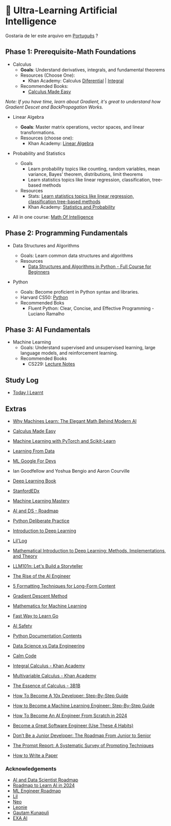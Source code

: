 # 🤖 **Ultra-Learning Artificial Intelligence**

Gostaria de ler este arquivo em [Português](https://github.com/CllsPy/learnAI/blob/main/extra/others/AprendaIA.md) ?

## Phase 1: Prerequisite-Math Foundations

* Calculus
  * **Goals**: Understand derivatives, integrals, and fundamental theorems
  * Resources (Choose One):
    * Khan Academy:  Calculus [Diferential](https://en.khanacademy.org/math/differential-calculus) | [Integral](https://en.khanacademy.org/math/integral-calculus)
  * Recommended Books:
      *  [Calculus Made Easy](https://calculusmadeeasy.org/)

_Note: If you have time, learn about Gradient, it's great to understand how Gradient Descet and BackPropagation Works._

* Linear Algebra
  * **Goals**: Master matrix operations, vector spaces, and linear
  transformations.
  * Resources (choose one):
    * Khan Academy: [Linear Algebra](https://en.khanacademy.org/math/linear-algebra)

* Probability and Statistics
  * Goals
    * Learn probability topics like counting, random variables, mean variance, Bayes’ theorem,  distributions, limit theorems
    * Learn statistics topics like linear regression, classification,
tree-based methods
  * Resources
    * Stats: [Learn statistics topics like linear regression, classification,tree-based methods](https://www.youtube.com/playlist?list=PL0IrMnm2latGOFhZTs8UUWz_RXy2NDXdL)
    * Khan Academy: [Statistics and Probability](https://www.khanacademy.org/math/statistics-probability)

* All in one course: [Math Of Intelligence](https://www.youtube.com/watch?v=g8D5YL6cOSE&list=PL2-dafEMk2A7mu0bSksCGMJEmeddU_H4D&index=2)

## Phase 2: Programming Fundamentals
* Data Structures and Algorithms
  * Goals: Learn common data structures and algorithms
  * Resources
      * [Data Structures and Algorithms in Python - Full Course for Beginners](https://www.youtube.com/watch?v=pkYVOmU3MgA&t=2277s)


* Python
    * Goals: Become proficient in Python syntax and libraries.
    * Harvard CS50: [Python](https://cs50.harvard.edu/python/2022/)
    * Recommended Boks
        * Fluent Python: Clear, Concise, and Effective Programming - Luciano Ramalho

## Phase 3: AI Fundamentals
* Machine Learning
  * Goals: Understand supervised and unsupervised learning, large language
  models, and reinforcement learning.
  * Recommended Books
    * CS229: [Lecture Notes](https://cs229.stanford.edu/lectures-spring2022/main_notes.pdf)

## Study Log
- [Today I Learnt](https://github.com/CllsPy/Journaling/tree/main)

## Extras
- [Why Machines Learn: The Elegant Math Behind Modern AI](https://www.amazon.fr/Why-Machines-Learn-Elegant-Behind/dp/0593185749)
- [Calculus Made Easy](https://calculusmadeeasy.org/)
- [Machine Learning with PyTorch and Scikit-Learn](https://www.amazon.fr/Machine-Learning-PyTorch-Scikit-Learn-learning/dp/1801819319?crid=1BZ1K40TH7BML&dib=eyJ2IjoiMSJ9.9yg8cwnXBFq04RJQdK79SwFjhzjR4fP4EMjh1KmmQLgdBno1pY-FmY5TWxiU6hv_taukDOGmQcsLrfftUrNqcGA0lrI-LFHdqfbLdYC1EJC9m7znegYAWPWvriUf8qjLHwPF_u-RqTU9vU1EDXaLkRXN35N6lvKPU6XPjN8R5NpO7t79t50yRIJRc8AjENa-_fPwgxt93SzNaViU2eQso1odGuCP_7VGhndT_OJUihfzqs7CadZHk7q5oT3Mtc1hPw9XGwt_UlJkBnDuqjl0FrdngPCf1SJKF4-hI2Am9CM.Pjq5rqO0O4__FF5pBpxFo5bKnAGU_WiLT4Plq62xUjE&dib_tag=se&keywords=machine+learning+with+pytorch+and+scikit-learn&qid=1730481361&sprefix=Machine+learning+wi%2Caps%2C325&sr=8-1)

- [Learning From Data](https://work.caltech.edu/telecourse)
- [ML Google For Devs](https://developers.google.com/machine-learning?hl=en)
- Ian Goodfellow and Yoshua Bengio and Aaron Courville
- [Deep Learning Book](https://www.deeplearningbook.com.br/ )
- [StanfordEDx](https://github.com/amaas/stanford_dl_ex)
- [Machine Learning Mastery](https://machinelearningmastery.com/start-here/)
- [AI and DS - Roadmap](https://roadmap.sh/ai-data-scientist)
- [Python Deliberate Practice](https://github.com/robert8138/python-deliberate-practice)
- [Introduction to Deep Learning](https://sebastianraschka.com/blog/2021/dl-course.html#l01-introduction-to-deep-learning)
- [Lil'Log](https://lilianweng.github.io/)
- [Mathematical Introduction to Deep Learning: Methods, Implementations, and Theory](https://arxiv.org/pdf/2310.20360)
- [LLM101n: Let's Build a Storyteller](https://github.com/karpathy/LLM101n?tab=readme-ov-file)
- [The Rise of the AI Engineer](https://www.latent.space/p/ai-engineer)
- [5 Formatting Techniques for Long-Form Content](https://www.nngroup.com/articles/formatting-long-form-content/)
- [Gradient Descent Method](https://pt.khanacademy.org/math/multivariable-calculus/applications-of-multivariable-derivatives/optimizing-multivariable-functions/a/what-is-gradient-descent)
- [Mathematics for Machine Learning](https://mml-book.github.io/)
- [Fast Way to Learn Go](https://www.reddit.com/r/golang/comments/1465pwq/fastest_way_to_learn_golang/)
 - [AI Safety](https://80000hours.org/career-reviews/ai-safety-researcher/)
 - [Python Documentation Contents](https://docs.python.org/3/contents.html)
 - [Data Science vs Data Engineering](https://www.datacamp.com/blog/data-scientist-vs-data-engineer)
 - [Calm Code](https://calmcode.io/)
 - [Integral Calculus - Khan Academy](https://pt.khanacademy.org/math/integral-calculus)
 - [Multivariable Calculus - Khan Academy](https://pt.khanacademy.org/math/multivariable-calculus)
 - [The Essence of Calculus - 3B1B](https://www.youtube.com/watch?v=WUvTyaaNkzM&list=PLZHQObOWTQDMsr9K-rj53DwVRMYO3t5Yr)
 - [How To Become A 10x Developer: Step-By-Step Guide](https://zerotomastery.io/blog/how-to-become-a-10x-developer/#What-is-a-10x-Developer)
 - [How to Become a Machine Learning Engineer: Step-By-Step Guide](https://zerotomastery.io/blog/how-to-become-a-machine-learning-engineer/)
 - [How To Become An AI Engineer From Scratch in 2024](https://zerotomastery.io/blog/how-to-become-an-ai-engineer-from-scratch/)
 - [Become a Great Software Engineer (Use These 4 Habits)](https://zerotomastery.io/blog/how-to-be-a-great-software-engineer/)
 - [Don’t Be a Junior Developer: The Roadmap From Junior to Senior](https://zerotomastery.io/blog/dont-be-a-junior-developer-the-roadmap/)
 - [The Prompt Report: A Systematic Survey of Prompting Techniques](https://arxiv.org/pdf/2406.06608)
 - [How to Write a Paper](http://halfonlab.ccr.buffalo.edu/other_docs/scientific_paper.pdf)

### Acknowledgements
- [AI and Data Scientist Roadmap](https://roadmap.sh/ai-data-scientist)
- [Roadmap to Learn AI in 2024](https://medium.com/bitgrit-data-science-publication/a-roadmap-to-learn-ai-in-2024-cc30c6aa6e16)
- [ML Engineer Roadmap](https://github.com/chris-chris/ml-engineer-roadmap)
- [Lil](https://lilianweng.github.io/)
- [Neo](https://www.bneo.xyz/)
- [Leonie](https://x.com/helloiamleonie)
- [Gautam Kunapuli](https://gkunapuli.github.io/teaching/)
- [EXA AI](https://cdn.prod.website-files.com/608338f07a8a726c265ad502/67245ae89ec6f0803f08b581_AI%20Roadmap_%20based%20on%20Stanford%20AI%20Graduate%20Certificate.pdf)
